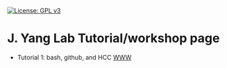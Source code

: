[![License: GPL v3](https://img.shields.io/badge/License-GPL%20v3-blue.svg)](http://www.gnu.org/licenses/gpl-3.0)


# J. Yang Lab Tutorial/workshop page


- Tutorial 1: bash, github, and HCC [WWW](http://jyanglab.com/JYang-Lab-tutorial/day1/lab1.html)


